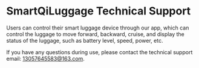 # SmartQiLuggage Technical Support
Users can control their smart luggage device through our app, which can control the luggage to move forward, backward, cruise, and display the status of the luggage, such as battery level, speed, power, etc.

If you have any questions during use, please contact the technical support email: 13057645583@163.com.
